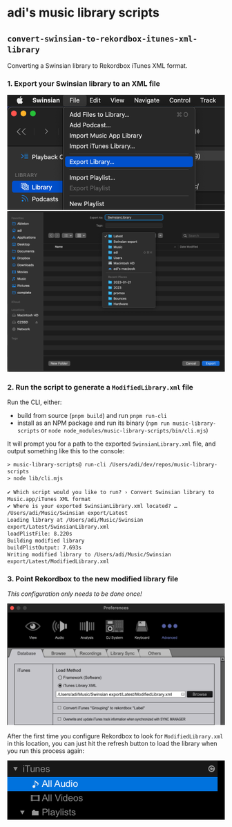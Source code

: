 # adi's music library scripts

## `convert-swinsian-to-rekordbox-itunes-xml-library`

Converting a Swinsian library to Rekordbox iTunes XML format.

### 1. Export your Swinsian library to an XML file

![swinsian-export-1](./docs/assets/swinsian-export-library.png)
![swinsian-export-2](./docs/assets/swinsian-export-library-location.png)

### 2. Run the script to generate a `ModifiedLibrary.xml` file

Run the CLI, either:

-   build from source (`pnpm build`) and run `pnpm run-cli`
-   install as an NPM package and run its binary (`npm run music-library-scripts` or `node node_modules/music-library-scripts/bin/cli.mjs`)

It will prompt you for a path to the exported `SwinsianLibrary.xml` file, and output something like this to the console:

```
> music-library-scripts@ run-cli /Users/adi/dev/repos/music-library-scripts
> node lib/cli.mjs

✔ Which script would you like to run? › Convert Swinsian library to Music.app/iTunes XML format
✔ Where is your exported SwinsianLibrary.xml located? … /Users/adi/Music/Swinsian export/Latest
Loading library at /Users/adi/Music/Swinsian export/Latest/SwinsianLibrary.xml
loadPlistFile: 8.220s
Building modified library
buildPlistOutput: 7.693s
Writing modified library to /Users/adi/Music/Swinsian export/Latest/ModifiedLibrary.xml
```

### 3. Point Rekordbox to the new modified library file

_This configuration only needs to be done once!_

![rekordbox-itunes-xml](./docs/assets/rekordbox-select-itunes-xml.png)

After the first time you configure Rekordbox to look for `ModifiedLibrary.xml` in this location,
you can just hit the refresh button to load the library when you run this process again:

![refresh](./docs/assets/rekordbox-refresh-itunes-xml.png)
